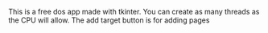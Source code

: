 This is a free dos app made with tkinter.
You can create as many threads as the CPU will allow.
The add target button is for adding pages